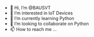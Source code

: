 - 👋 Hi, I’m @BAUSVT
- 👀 I’m interested in IoT Devices
- 🌱 I’m currently learning Python
- 💞️ I’m looking to collaborate on Python
- 📫 How to reach me ...

<!---
BAUSVT/BAUSVT is a ✨ special ✨ repository because its `README.md` (this file) appears on your GitHub profile.
You can click the Preview link to take a look at your changes.
--->
